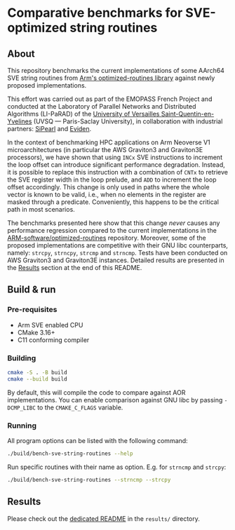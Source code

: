 # Comparative benchmarks for SVE-optimized string routines


## About

This repository benchmarks the current implementations of some AArch64 SVE string routines from [Arm's optimized-routines library](https://github.com/ARM-software/optimized-routines) against newly proposed implementations.

This effort was carried out as part of the EMOPASS French Project and conducted at the Laboratory of Parallel Networks and Distributed Algorithms (LI-PaRAD) of the [University of Versailles Saint-Quentin-en-Yvelines](https://www.uvsq.fr/english) (UVSQ — Paris-Saclay University), in collaboration with industrial partners: [SiPearl](https://sipearl.com/en) and [Eviden](https://eviden.com/).

In the context of benchmarking HPC applications on Arm Neoverse V1 microarchitectures (in particular the AWS Graviton3 and Graviton3E processors), we have shown that using `INCx` SVE instructions to increment the loop offset can introduce significant performance degradation. Instead, it is possible to replace this instruction with a combination of `CNTx` to retrieve the SVE register width in the loop prelude, and `ADD` to increment the loop offset accordingly. This change is only used in paths where the whole vector is known to be valid, i.e., when no elements in the register are masked through a predicate. Conveniently, this happens to be the critical path in most scenarios.

The benchmarks presented here show that this change _never_ causes any performance regression compared to the current implementations in the [ARM-software/optimized-routines](https://github.com/ARM-software/optimized-routines) repository. Moreover, some of the proposed implementations are competitive with their GNU libc counterparts, namely: `strcpy`, `strncpy`, `strcmp` and `strncmp`.
Tests have been conducted on AWS Graviton3 and Graviton3E instances. Detailed results are presented in the [Results](#results) section at the end of this README.


## Build & run

### Pre-requisites

- Arm SVE enabled CPU
- CMake 3.16+
- C11 conforming compiler

### Building

```sh
cmake -S . -B build
cmake --build build
```

By default, this will compile the code to compare against AOR implementations. You can enable comparison against GNU libc by passing `-DCMP_LIBC` to the `CMAKE_C_FLAGS` variable.

### Running

All program options can be listed with the following command:
```sh
./build/bench-sve-string-routines --help
```

Run specific routines with their name as option. E.g. for `strncmp` and `strcpy`:
```sh
./build/bench-sve-string-routines --strncmp --strcpy
```


## Results

Please check out the [dedicated README](https://github.com/dssgabriel/sve-string-routines-benchmarks/tree/main/results) in the `results/` directory.
